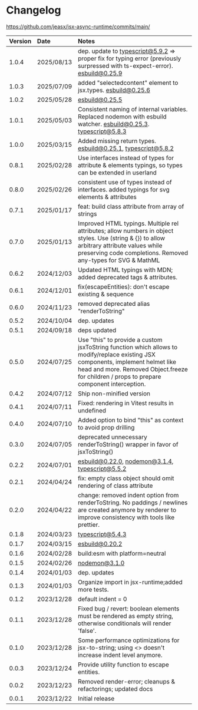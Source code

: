 # Changelog

<https://github.com/jeasx/jsx-async-runtime/commits/main/>

| Version | Date | Notes |
| :-      | :-   | :-    |
| 1.0.4 | 2025/08/13 | dep. update to typescript@5.9.2 => proper fix for typing error (previously surpressed with ts-expect-error). esbuild@0.25.9 |
| 1.0.3 | 2025/07/09 | added "selectedcontent" element to jsx.types. esbuild@0.25.6 |
| 1.0.2 | 2025/05/28 | esbuild@0.25.5 |
| 1.0.1 | 2025/05/03 | Consistent naming of internal variables. Replaced nodemon with esbuild watcher. esbuild@0.25.3. typescript@5.8.3 |
| 1.0.0 | 2025/03/15 |Added missing return types. esbuild@0.25.1, typescript@5.8.2 |
| 0.8.1 | 2025/02/28 | Use interfaces instead of types for attribute & elements typings, so types can be extended in userland |
| 0.8.0 | 2025/02/26 |consistent use of types instead of interfaces. added typings for svg elements & attributes |
| 0.7.1 | 2025/01/17 | feat: build class attribute from array of strings |
| 0.7.0 | 2025/01/13 | Improved HTML typings. Multiple rel attributes; allow numbers in object styles. Use (string & {}) to allow arbitrary attribute values while preserving code completions. Removed any-types for SVG & MathML |
| 0.6.2 | 2024/12/03 | Updated HTML typings with MDN; added deprecated tags & attributes. |
| 0.6.1 | 2024/12/01 | fix(escapeEntities): don't escape existing &amp; sequence |
| 0.6.0 | 2024/11/23 | removed deprecated alias "renderToString" |
| 0.5.2 | 2024/10/04 | dep. updates |
| 0.5.1 | 2024/09/18 | deps updated |
| 0.5.0 | 2024/07/25 | Use "this" to provide a custom jsxToString function which allows to modify/replace existing JSX components, implement helmet like head and more. Removed Object.freeze for children / props to prepare component interception. |
| 0.4.2 | 2024/07/12 | Ship non-minified version |
| 0.4.1 | 2024/07/11 | Fixed: rendering in Vitest results in undefined |
| 0.4.0 | 2024/07/10 | Added option to bind "this" as context to avoid prop drilling |
| 0.3.0 | 2024/07/05 | deprecated unnecessary renderToString() wrapper in favor of jsxToString() |
| 0.2.2 | 2024/07/01 | esbuild@0.22.0, nodemon@3.1.4, typescript@5.5.2 |
| 0.2.1 | 2024/04/24 | fix: empty class object should omit rendering of class attribute |
| 0.2.0 | 2024/04/22 | change: removed indent option from renderToString. No paddings / newlines are created anymore by renderer to improve consistency with tools like prettier. |
| 0.1.8 | 2024/03/23 | typescript@5.4.3 |
| 0.1.7 | 2024/03/15 | esbuild@0.20.2 |
| 0.1.6 | 2024/02/28 | build:esm with platform=neutral |
| 0.1.5 | 2024/02/26 | nodemon@3.1.0 |
| 0.1.4 | 2024/01/03 | dep. updates |
| 0.1.3 | 2024/01/03 | Organize import in jsx-runtime;added more tests. |
| 0.1.2 | 2023/12/28 | default indent = 0 |
| 0.1.1 | 2023/12/28 | Fixed bug / revert: boolean elements must be rendered as empty string, otherwise conditionals will render 'false'. |
| 0.1.0 | 2023/12/28 | Some performance optimizations for jsx-to-string; using <> doesn't increase indent level anymore. |
| 0.0.3 | 2023/12/24 | Provide utility function to escape entities. |
| 0.0.2 | 2023/12/23 | Removed render-error; cleanups & refactorings; updated docs |
| 0.0.1 | 2023/12/22 | Initial release |
